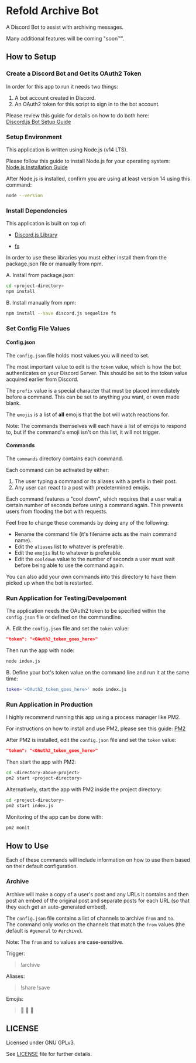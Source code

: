 # Refold Archive Bot

A Discord Bot to assist with archiving messages.

Many additional features will be coming "soon&trade;".

## How to Setup

### Create a Discord Bot and Get its OAuth2 Token

In order for this app to run it needs two things:

1. A bot account created in Discord.
2. An OAuth2 token for this script to sign in to the bot account.

Please review this guide for details on how to do both here:<br>
[Discord.js Bot Setup Guide](https://discordjs.guide/preparations/setting-up-a-bot-application.html#creating-your-bot)

### Setup Environment

This application is written using Node.js (v14 LTS).

Please follow this guide to install Node.js for your operating system:<br>
[Node.js Installation Guide](https://nodejs.org/en/download/package-manager/)

After Node.js is installed, confirm you are using at least
version 14 using this command:

```sh
node --version
```

### Install Dependencies

This application is built on top of:

- [Discord.js Library](https://discord.js.org/)

- [fs](https://nodejs.dev/learn/the-nodejs-fs-module)

In order to use these libraries you must either install them from the
package.json file or manually from npm.

A. Install from package.json:

```sh
cd <project-directory>
npm install
```

B. Install manually from npm:

```sh
npm install --save discord.js sequelize fs
```

### Set Config File Values

#### Config.json

The `config.json` file holds most values you will need to set.

The most important value to edit is the `token` value, which is how the bot
authenticates on your Discord Server. This should be set to the token value
acquired earlier from Discord.

The `prefix` value is a special character that must be placed immediately
before a command. This can be set to anything you want, or even made blank.

The `emojis` is a list of **all** emojis that the bot will watch reactions for.

Note: The commands themselves will each have a list of emojis to respond to, but if
the command's emoji isn't on this list, it will not trigger.

#### Commands

The `commands` directory contains each command.

Each command can be activated by either:

1. The user typing a command or its aliases with a prefix in their post.
2. Any user can react to a post with predetermined emojis.

Each command features a "cool down", which requires that a user wait a certain
number of seconds before using a command again. This prevents users from
flooding the bot with requests.

Feel free to change these commands by doing any of the following:

- Rename the command file (it's filename acts as the main command name).
- Edit the `aliases` list to whatever is preferable.
- Edit the `emojis` list to whatever is preferable.
- Edit the `cooldown` value to the number of seconds a user must wait before
  being able to use the command again.

You can also add your own commands into this directory to have them picked up
when the bot is restarted.

### Run Application for Testing/Develpoment

The application needs the OAuth2 token to be specified within
the `config.json` file or defined on the commandline.

A. Edit the `config.json` file and set the `token` value:

```json
"token": "<OAuth2_token_goes_here>"
```

Then run the app with node:

```sh
node index.js
```

B. Define your bot's token value on the command line and
run it at the same time:

```sh
token='<OAuth2_token_goes_here>' node index.js
```

### Run Application in Production

I highly recommend running this app using a process manager like PM2.

For instructions on how to install and use PM2, please see this guide:
[PM2](https://pm2.keymetrics.io/)

After PM2 is installed, edit the `config.json` file and set the `token` value:

```json
"token": "<OAuth2_token_goes_here>"
```

Then start the app with PM2:

```sh
cd <directory-above-project>
pm2 start <project-directory>
```

Alternatively, start the app with PM2 inside the project directory:

```sh
cd <project-directory>
pm2 start index.js
```

Monitoring of the app can be done with:

```sh
pm2 monit
```

## How to Use

Each of these commands will include information on how to use them based on
their default configuration.

### Archive

Archive will make a copy of a user's post and any URLs it contains and then
post an embed of the original post and separate posts for each URL (so that
they each get an auto-generated embed).

The `config.json` file contains a list of channels to archive `from` and `to`.<br>
The command only works on the channels that match the `from` values
(the default is `#general` to `#archive`).

Note: The `from` and `to` values are case-sensitive.

Trigger:

> !archive

Aliases:

> !share !save

Emojis:

> 📎 💾 📌

## LICENSE

Licensed under GNU GPLv3.

See [LICENSE](LICENSE) file for further details.
